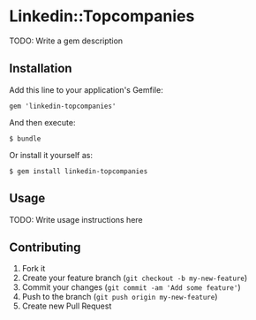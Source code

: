 # Linkedin::Topcompanies

TODO: Write a gem description

## Installation

Add this line to your application's Gemfile:

    gem 'linkedin-topcompanies'

And then execute:

    $ bundle

Or install it yourself as:

    $ gem install linkedin-topcompanies

## Usage

TODO: Write usage instructions here

## Contributing

1. Fork it
2. Create your feature branch (`git checkout -b my-new-feature`)
3. Commit your changes (`git commit -am 'Add some feature'`)
4. Push to the branch (`git push origin my-new-feature`)
5. Create new Pull Request

